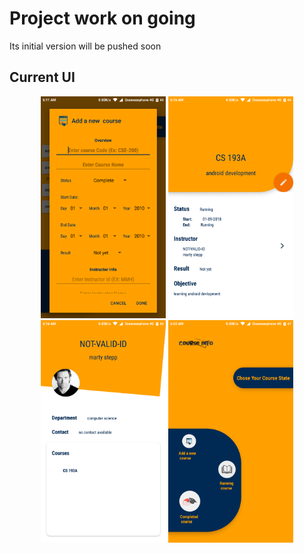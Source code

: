 # Project work on going

 Its initial version will be pushed soon

 Current UI
 --------------

 <div align="center">
  <img src ="screen_shots/sc1.png" width ="200"> <img src ="screen_shots/sc2.png" width ="200"> <img src ="screen_shots/sc3.png" width ="200"> <img src ="screen_shots/sc4.png" width ="200">
</div>